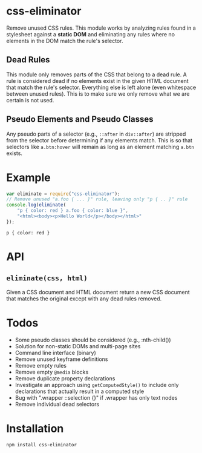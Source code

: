 # css-eliminator

Remove unused CSS rules. This module works by analyzing rules found in a
stylesheet against a **static DOM** and eliminating any rules where no
elements in the DOM match the rule's selector.

## Dead Rules

This module only removes parts of the CSS that belong to a dead rule. A
rule is considered dead if no elements exist in the given HTML document
that match the rule's selector. Everything else is left alone (even
whitespace between unused rules). This is to make sure we only remove
what we are certain is not used.

## Pseudo Elements and Pseudo Classes

Any pseudo parts of a selector (e.g., `::after` in `div::after`) are
stripped from the selector before determining if any elements match.
This is so that selectors like `a.btn:hover` will remain as long as an
element matching `a.btn` exists.

# Example

```js
var eliminate = require("css-eliminator");
// Remove unused "a.foo { ... }" rule, leaving only "p { .. }" rule
console.log(eliminate(
	"p { color: red } a.foo { color: blue }",
	"<html><body><p>Hello World</p></body></html>"
});
```
```
p { color: red }
```

# API

## `eliminate(css, html)`

Given a CSS document and HTML document return a new CSS document that
matches the original except with any dead rules removed.

# Todos

 * Some pseudo classes should be considered (e.g., :nth-child())
 * Solution for non-static DOMs and multi-page sites
 * Command line interface (binary)
 * Remove unused keyframe definitions
 * Remove empty rules
 * Remove empty `@media` blocks
 * Remove duplicate property declarations
 * Investigate an approach using `getComputedStyle()` to include only
   declarations that actually result in a computed style
 * Bug with ".wrapper ::selection {}" if .wrapper has only text nodes
 * Remove individual dead selectors

# Installation 

```
npm install css-eliminator
```
